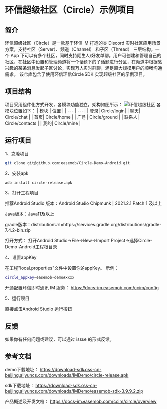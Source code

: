 # 环信超级社区（Circle）示例项目

## 简介

环信超级社区（Circle）是一款基于环信 IM 打造的类 Discord 实时社区应用场景方案，支持社区（Server）、频道（Channel） 和子区（Thread） 三层结构。一个 App 下可以有多个社区，同时支持陌生人/好友单聊。用户可创建和管理自己的社区，在社区中设置和管理频道将一个话题下的子话题进行分区，在频道中根据感兴趣的某条消息发起子区讨论，实现万人实时群聊，满足超大规模用户的顺畅沟通需求。
该仓库包含了使用环信环信Circle SDK 实现超级社区的示例项目。

## 项目结构
项目采用组件化方式开发，各模块功能独立，架构如图所示：
![环信超级社区](https://download-sdk.oss-cn-beijing.aliyuncs.com/downloads/Circle/Android/%E7%8E%AF%E4%BF%A1%E8%B6%85%E7%BA%A7%E7%A4%BE%E5%8C%BA.jpg "环信超级社区")
各模块位置如下：
| 模块 | 位置 |
| --- | --- |
|  登录| Circle/login|
|  聊天| Circle/chat |
|  首页| Circle/home |
|  广场 | Circle/ground |
|  联系人| Circle/contacts |
|  我的| Circle/mine |


## 运行项目

1、克隆项目
```bash
git clone git@github.com:easemob/Circle-Demo-Android.git
```

2、安装apk
```bash
adb install circle-release.apk
```
3、打开工程项目

推荐Android Studio 版本：Android Studio Chipmunk | 2021.2.1 Patch 1 及以上

Java版本：Java11及以上

gradle版本：distributionUrl=https\://services.gradle.org/distributions/gradle-7.4.2-bin.zip

打开方式：
打开Android Studio->File->New->Import Project->选择Circle-Demo-Android工程根目录

4、设置appKey

在工程"local.properties"文件中设置你的appKey。
示例：
```bash
circle_appkey=easemob-demo#xxxx
```
开通配置环信即时通讯 IM 服务：
https://docs-im.easemob.com/ccim/config

5、运行项目

直接点击Android Studio 运行按钮

## 反馈
如果你有任何问题或建议，可以通过 issue 的形式反馈。

## 参考文档

demo下载地址：
https://download-sdk.oss-cn-beijing.aliyuncs.com/downloads/IMDemo/circle-release.apk

sdk下载地址：
https://download-sdk.oss-cn-beijing.aliyuncs.com/downloads/IMDemo/easemob-sdk-3.9.9.2.zip

产品概述及开发文档：
https://docs-im.easemob.com/ccim/circle/overview


